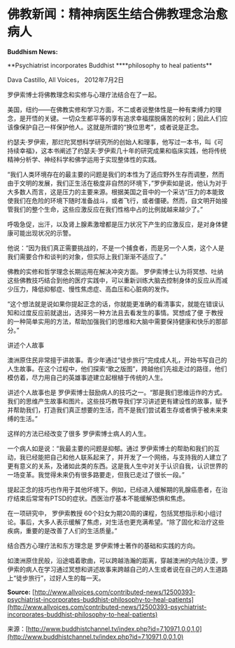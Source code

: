 # 佛教新闻：精神病医生结合佛教理念治愈病人

**Buddhism News:**

**Psychiatrist incorporates Buddhist \*\***philosophy to heal patients\*\*

Dava Castillo, All Voices， 2012年7月2日

罗伊索博士将佛教理念和实修与心理疗法结合在了一起。

美国，纽约——在佛教实修和学习方面，不二或者说整体性是一种有束缚力的理念，是开悟的关键。一切众生都平等的享有追求幸福摆脱痛苦的权利；因此人们应该像保护自己一样保护他人。这就是所谓的“换位思考”，或者说是正念。

约瑟夫·罗伊索，那烂陀冥想科学研究所的创始人和理事，他写过一本书，叫《可持续幸福》，这本书阐述了约瑟夫·罗伊索几十年的研究成果和临床实践，他将传统精神分析学、神经科学和佛学运用于实现整体性的实践。

“我们人类环境存在的最主要的问题是我们的本性为了适应野外生存而调整，然而由于文明的发展，我们正生活在极度非自然的环境下，”罗伊索如是说，他认为对于大多数人而言，这是压力的主要来源。根据美国之音中的一个采访“压力的本能致使我们在危险的环境下随时准备战斗，或者飞行，或者僵硬。然而，自文明开始接管我们的整个生命，这些应激反应在我们性格中占的比例就越来越少了。”

呼吸急促，出汗，以及肾上腺素激增都是压力状况下产生的应激反应，是对身体健康可能出现状况的示警。

他说：“因为我们真正需要挑战的，不是一个捕食者，而是另一个人类，这个人是我们需要合作和谈判的对象，但实际上我们渐渐不适应了。”

佛教的实修和哲学理念长期运用在解决冲突方面。 罗伊索博士认为将冥想、吐纳这些佛教技巧结合到他的医疗实践中，可以重新训练大脑去控制身体的反应从而减少压力，降低抑郁症、慢性焦虑症、高血压和心脏病的发作。

“这个想法就是说如果你提起正念的话，你就能更准确的看清事实，就能在错误认知和过度反应前就退出，选择另一种方法且去看发生的事情。冥想成了便 于教授的一种简单实用的方法，帮助加强我们的思维和大脑中需要保持健康和快乐的那部分。”

讲述个人故事

澳洲原住民非常擅于讲故事。青少年通过“徒步旅行”完成成人礼，开始书写自己的人生故事。在这个过程中，他们探索“歌之版图”，跨越他们先祖走过的路径，他们模仿着，尽力用自己的英雄事迹建立起根植于传统的人生。

讲述个人故事也是 罗伊索博士鼓励病人的技巧之一。“那是我们思维运作的方式。我们的思维产生故事和图片。这些技巧教导我们学习讲述更有建设性的故事，赋予并帮助我们，打造我们真正想要的生活，而不是我们尝试着生存或者惧于被未来束缚的生活。”

这样的方法已经改变了很多 罗伊索博士病人的人生。

一个病人如是说：“我最主要的问题是抑郁。通过 罗伊索博士的帮助和我们的互动，我已经能把自己和他人联系起来了，并开发了一个网络，与支持我的人建立了更有意义的关系，及诸如此类的东西。这是我人生中对关于认识自我，认识世界的一场变革。我觉得未来仍有很多路要走，但我已走过了很长一段。”

提起正念的技巧也作用于其他坏境下。例如，已经进入缓解期的乳腺癌患者，在治疗结束后常常有PTSD的症状。西医治疗基本不能缓解恐惧和焦虑。

在一项研究中， 罗伊索教授 60个妇女为期20周的课程，包括冥想指示和小组讨论。事后，大多人表示缓解了焦虑，对生活也更充满希望。“除了固化和治疗这些疾病，重要的是改善了人们的生活质量。”

结合西方心理疗法和东方理念是 罗伊索博士著作的基础和实践的方向。

如澳洲原住民般，沿途唱着歌曲，可以跨越浩瀚的距离，穿越澳洲的内陆沙漠，罗伊索的病人在学习通过冥想和讲述故事来跨越自己的人生或者说在自己的人生道路上“徒步旅行”，过好人生的每一天。

**Source:** [http://www.allvoices.com/contributed-news/12500393-psychiatrist-incorporates-buddhist-philosophy-to-heal-patients](http://www.allvoices.com/contributed-news/12500393-psychiatrist-incorporates-buddhist-philosophy-to-heal-patients)

来源：[http://www.buddhistchannel.tv/index.php?id=7,10971,0,0,1,0](http://www.buddhistchannel.tv/index.php?id=7,10971,0,0,1,0)

